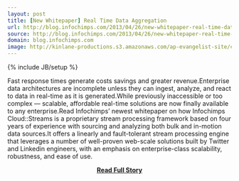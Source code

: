 ```yaml
---
layout: post
title: [New Whitepaper] Real Time Data Aggregation
url: http://blog.infochimps.com/2013/04/26/new-whitepaper-real-time-data-aggregation/
source: http://blog.infochimps.com/2013/04/26/new-whitepaper-real-time-data-aggregation/
domain: blog.infochimps.com
image: http://kinlane-productions.s3.amazonaws.com/ap-evangelist-site/curated/screenshots/9352_api500_com.png
---
```

{% include JB/setup %}<p>Fast response times generate costs savings and greater revenue.Enterprise data architectures are incomplete unless they can ingest, analyze, and react to data in real-time as it is generated.While previously inaccessible or too complex — scalable, affordable real-time solutions are now finally available to any enterprise.Read Infochimps’ newest whitepaper on how Infochimps Cloud::Streams is a proprietary stream processing framework based on four years of experience with sourcing and analyzing both bulk and in-motion data sources.It offers a linearly and fault-tolerant stream processing engine that leverages a number of well-proven web-scale solutions built by Twitter and Linkedin engineers, with an emphasis on enterprise-class scalability, robustness, and ease of use.</p>
<center><p><a href="http://blog.infochimps.com/2013/04/26/new-whitepaper-real-time-data-aggregation/" style='padding:25px; font-sze:18px; font-weight: bold;'>Read Full Story</a></p></center>
